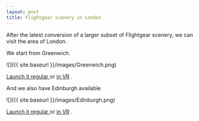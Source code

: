 ```yaml
---
layout: post
title: Flightgear scenery in London
---
```

After the latest conversion of a larger subset of Flightgear scenery, we can visit the area of London.

We start from Greenwich.

![]({{ site.baseurl }}/images/Greenwich.png)


[Launch it regular ](https://ubuntu-server.udehlavj1efjeuqv.myfritz.net/publicweb/tcp-flightgear/webgl.html?scene=AdvancedSceneryScene&initialLocation=51.47752,0,500&initialHeading=270)
or
[ in VR](https://ubuntu-server.udehlavj1efjeuqv.myfritz.net/publicweb/tcp-flightgear/webgl.html?scene=AdvancedSceneryScene&initialLocation=51.47752,0,500&initialHeading=270&vrMode=VR&vr-controlpanel-posrot=0,0,0,200,90,0&offsetVR=0.0,%200.0,%200.0)
.

And we also have Edinburgh available

![]({{ site.baseurl }}/images/Edinburgh.png)

[Launch it regular ](https://ubuntu-server.udehlavj1efjeuqv.myfritz.net/publicweb/tcp-flightgear/webgl.html?scene=AdvancedSceneryScene&initialLocation=55.99,-3.2,1500&initialHeading=270)
or
[ in VR](https://ubuntu-server.udehlavj1efjeuqv.myfritz.net/publicweb/tcp-flightgear/webgl.html?scene=AdvancedSceneryScene&initialLocation=55.99,-3.2,1500&initialHeading=270&vrMode=VR&vr-controlpanel-posrot=0,0,0,200,90,0&offsetVR=0.0,%200.0,%200.0)
.


